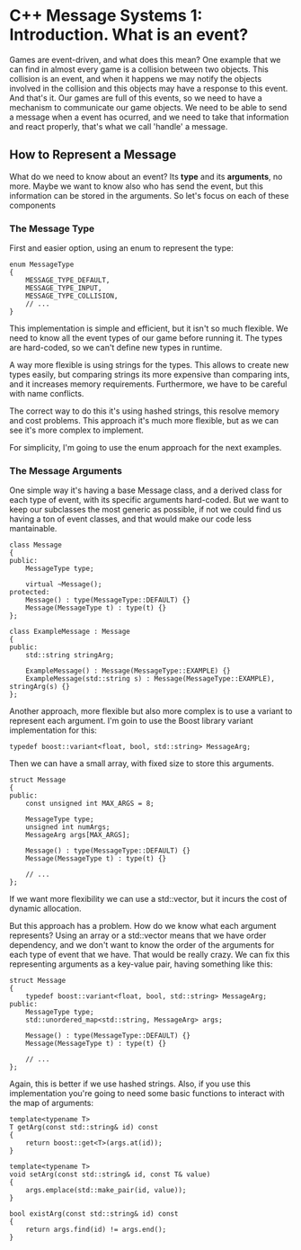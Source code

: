 # C++ Message Systems 1: Introduction. What is an event?

Games are event-driven, and what does this mean? One example that we can find in almost every game is a collision between two objects. This collision is an event, and when it happens we may notify the objects involved in the collision and this objects may have a response to this event. And that's it. Our games are full of this events, so we need to have a mechanism to communicate our game objects. We need to be able to send a message when a event has ocurred, and we need to take that information and react properly, that's what we call 'handle' a message.

## How to Represent a Message

What do we need to know about an event? Its **type** and its **arguments**, no more. Maybe we want to know also who has send the event, but this information can be stored in the arguments. So let's focus on each of these components

### The Message Type

First and easier option, using an enum to represent the type:

```
enum MessageType
{
    MESSAGE_TYPE_DEFAULT,
    MESSAGE_TYPE_INPUT,
    MESSAGE_TYPE_COLLISION,
    // ...
}
```

This implementation is simple and efficient, but it isn't so much flexible. We need to know all the event types of our game before running it. The types are hard-coded, so we can't define new types in runtime.

A way more flexible is using strings for the types. This allows to create new types easily, but comparing strings its more expensive than comparing ints, and it increases memory requirements. Furthermore, we have to be careful with name conflicts. 

The correct way to do this it's using hashed strings, this resolve memory and cost problems. This approach it's much more flexible, but as we can see it's more complex to implement.

For simplicity, I'm going to use the enum approach for the next examples. 

### The Message Arguments

One simple way it's having a base Message class, and a derived class for each type of event, with its specific arguments hard-coded. But we want to keep our subclasses the most generic as possible, if not we could find us having a ton of event classes, and that would make our code less mantainable.

```
class Message
{
public:
	MessageType type;

	virtual ~Message();
protected:
	Message() : type(MessageType::DEFAULT) {}
	Message(MessageType t) : type(t) {}
};

class ExampleMessage : Message
{
public:
	std::string stringArg;

	ExampleMessage() : Message(MessageType::EXAMPLE) {}
	ExampleMessage(std::string s) : Message(MessageType::EXAMPLE), stringArg(s) {}
};
```

Another approach, more flexible but also more complex is to use a variant to represent each argument. I'm goin to use the Boost library variant implementation for this:

```
typedef boost::variant<float, bool, std::string> MessageArg;
```

Then we can have a small array, with fixed size to store this arguments.

```
struct Message
{
public:
	const unsigned int MAX_ARGS = 8;

	MessageType type;
	unsigned int numArgs;
	MessageArg args[MAX_ARGS];

	Message() : type(MessageType::DEFAULT) {}
	Message(MessageType t) : type(t) {}

	// ...
};
```

If we want more flexibility we can use a std::vector, but it incurs the cost of dynamic allocation.

But this approach has a problem. How do we know what each argument represents? Using an array or a std::vector means that we have order dependency, and we don't want to know the order of the arguments for each type of event that we have. That would be really crazy. 
We can fix this representing arguments as a key-value pair, having something like this:

```
struct Message
{
	typedef boost::variant<float, bool, std::string> MessageArg;
public:
	MessageType type;
	std::unordered_map<std::string, MessageArg> args;

	Message() : type(MessageType::DEFAULT) {}
	Message(MessageType t) : type(t) {}

	// ...
};
```

Again, this is better if we use hashed strings. Also, if you use this implementation you're going to need some basic functions to interact with the map of arguments:

```
template<typename T>
T getArg(const std::string& id) const
{
	return boost::get<T>(args.at(id));
}

template<typename T>
void setArg(const std::string& id, const T& value)
{
	args.emplace(std::make_pair(id, value));
}

bool existArg(const std::string& id) const
{
	return args.find(id) != args.end();
}
```